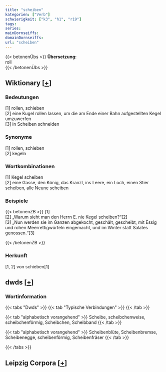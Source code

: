 ```yaml
---
title: "scheiben"
kategorien: ["Verb"]
schwierigkeit: ["k3", "h1", "r19"]
tags:
series:
mainDornseiffs:
domainDornseiffs:
url: "scheiben"
---
```


{{< betonenÜbs >}}
**Übersetzung:**  
roll  
{{< /betonenÜbs >}}

## Wiktionary [[+](https://de.wiktionary.org/wiki/scheiben)]

### Bedeutungen
[1] rollen, schieben  
[2] eine Kugel rollen lassen, um die am Ende einer Bahn aufgestellten Kegel umzuwerfen  
[3] in Scheiben schneiden  

### Synonyme
[1] rollen, schieben  
[2] kegeln  

### Wortkombinationen
[1] Kegel scheiben  
[2] eine Gasse, den König, das Kranzl, ins Leere, ein Loch, einen Stier scheiben, alle Neune scheiben  

### Beispiele
{{< betonenZB >}}
[1]  
[2] „Warum sieht man den Herrn E. nie Kegel scheiben?“[2]  
[3] „Nun werden sie im Ganzen abgekocht, geschält, gescheibt, mit Essig und rohen Meerrettigwürfeln eingemacht, und im Winter statt Salates genossen.“[3]  

{{< /betonenZB >}}
### Herkunft
[1, 2] von schieben[1]  



## dwds [[+](https://www.dwds.de/wb/scheiben)]

### Wortinformation
{{< tabs "Dwds" >}}
{{< tab "Typische Verbindungen" >}}
{{< /tab >}}

{{< tab "alphabetisch vorangehend" >}}
Scheibe, scheibchenweise, scheibchenförmig, Scheibchen, Scheibband
{{< /tab >}}

{{< tab "alphabetisch vorangehend" >}}
Scheibenblüte, Scheibenbremse, Scheibenegge, scheibenförmig, Scheibenfräser
{{< /tab >}}

{{< /tabs >}}

## Leipzig Corpora [[+](https://corpora.uni-leipzig.de/en/res?word=scheiben&corpusId=deu_newscrawl-public_2018)]

